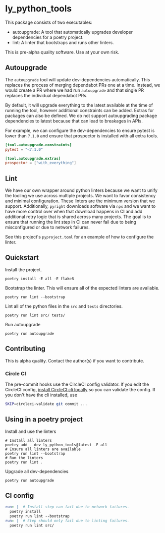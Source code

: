 # ly_python_tools

This package consists of two executables:

- autoupgrade: A tool that automatically upgrades developer dependencies for a poetry project.
- lint: A linter that bootstraps and runs other linters.

This is pre-alpha quality software. Use at your own risk.

## Autoupgrade

The `autoupgrade` tool will update dev-dependencies automatically. This replaces
the process of merging dependabot PRs one at a time. Instead, we would create a
PR where we had run `autoupgrade` and that single PR replaces the individual
dependabot PRs.

By default, it will upgrade everything to the latest available at the time of
running the tool, however additional constraints can be added. Extras for
packages can also be defined. We do not support autoupgrading package
dependencies to latest because that can lead to breakages in APIs.

For example, we can configure the dev-dependencies to ensure pytest is lower
than `7.1.0` and ensure that prospector is installed with all extra tools.

```toml
[tool.autoupgrade.constraints]
pytest = "<7.1.0"

[tool.autoupgrade.extras]
prospector = ["with_everything"]
```

## Lint

We have our own wrapper around python linters because we want to unify the
tooling we use across multiple projects. We want to favor consistency and
minimal configuration. These linters are the minimum version that we support.
Additionally, `pyright` downloads software via `npx` and we want to have more
control over when that download happens in CI and add additional retry logic
that is shared across many projects. The goal is to ensure that running the lint
step in CI can never fail due to being misconfigured or due to network failures.

See this project's `pyproject.toml` for an example of how to configure the
linter.

## Quickstart

Install the project.

```
poetry install -E all -E flake8
```

Bootstrap the linter. This will ensure all of the expected linters are
available.

```
poetry run lint --bootstrap
```

Lint all of the python files in the `src` and `tests` directories.

```
poetry run lint src/ tests/
```

Run autoupgrade

```
poetry run autoupgrade
```

## Contributing

This is alpha quality. Contact the author(s) if you want to contribute.

### Circle CI

The pre-commit hooks use the CircleCI config validator. If you edit the CircleCI
config, [install CircleCI cli locally](https://circleci.com/docs/2.0/local-cli/)
so you can validate the config. If you don't have the cli installed, use

```bash
SKIP=circleci-validate git commit ...
```

## Using in a poetry project

Install and use the linters

```
# Install all linters
poetry add --dev ly_python_tools@latest -E all
# Ensure all linters are available
poetry run lint --bootstrap
# Run the linters
poetry run lint .
```

Upgrade all dev-dependencies

```
poetry run autoupgrade
```

## CI config

```yaml
run: |  # Install step can fail due to network failures.
  poetry install
  poetry run lint --bootstrap
run: |  # Step should only fail due to linting failures.
  poetry run lint src/
```
